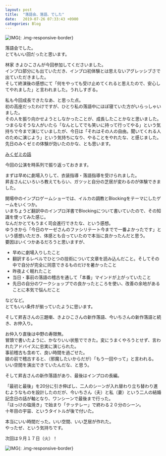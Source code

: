 ```yaml
---
layout: post
title:  "落語会、落語、でした"
date:   2019-07-26 07:33:43 +0900
categories: Blog
---
```


![IMG]({{site.baseurl}}/img/20190726_01.jpg){: .img-responsive-border} 

落語会でした。  
とてもいい回だったと思います。

林家 きよひこさんが今回参加してくださいました。  
インプロ部分にも出ていただき、インプロ初体験とは思えないアグレッシブさで出ていただきました。  
そして終演後の感想にて「何をやっても受け止めてくれると思えたので、安心してやれました」と言われました。うれしすぎる。

私も今回成長できたなあ、と思った点。  
初の高座だったわけですが、ひとり私の落語中にほぼ寝ていた方がいらっしゃいました。  
その人を振り向かせようとしなかったことが、成長したことかなと思いました。  
つまらなそうな人がいたら「なんとしてでも笑いに持って行ってやる」という気持ちで今まで演じていましたが、今日は「それはその人の自由。聞いてくれる人のために演じよう」という気持ちになり、やることをやれたな、と感じました。  
先日のみくゼミの体験が効いたのかな、とも思います。

[みくゼミの話]({{site.baseurl}}/blog/2019/07/07/Mikuzemi/)

今回の公演を時系列で振り返っておきます。

まずは早めに劇場入りして、衣装指導・落語指導を受けられました。  
昇吉さんにいろいろ教えてもらい、ガツッと自分の芝居が変わるのが体験できました。

開場中のインプロゲームショーでは、イルカの調教とBlockingをテーマにしたゲームをいくつか。  
いまちょうど翻訳中のインプロ洋書でBlockingについて書いていたので、その知識を使ってみた感じ。  
なんだかとてもうまく司会進行できたな、という感想。  
ゆうきから「今日のヤーゼさんのファシリテート今までで一番よかったです」という感想いただき、体感とも合っていたので本当に良かったんだと思う。  
要因はいくつかあるだろうと思いますが、

* 早めに劇場入りしたこと
* 翻訳するレベルでひとつの技術について文章を読み込んだこと。そしてその中で自分が完全に同意できるものだけを暑かったこと
* 昨夜よく眠れたこと
* 当日・事前の落語の稽古を通して「本番」マインドが上がっていたこと
* 先日の自分のワークショップでの良かったところを使い、改善の余地があることに本気で悩んだこと

などなど。  
とてもいい条件が揃っていたように思います。

そして昇吉さんの三題噺、きよひこさんの新作落語、今いちさんの新作落語と続き、お仲入り。

お仲入り直後は中野の寿限無。  
冒頭で書いたように、かなりいい状態でできた。変にうまくやろうとせず、言われたアドバイスに忠実に演じられた。  
事前稽古も含めて、良い時間を過ごせた。  
娘の前で稽古すると、（邪魔したいからだが）「もう一回やって」と言われる。  
いい空間を演出できていたんだな、と思う。

そして昇吉さんの新作落語があり、最後はインプロの長編。

「最初と最後」を20分に引き伸ばし、二人のシーンが入れ替わり立ち替わり進むようなものを設計したのだが、今いちさん（夫）と私（妻）という二人の結婚記念日の話が軸となり、ワンシーンで最後まで行った。  
「ほっけの塩焼き」で始まり「テッテレー」で終わる２０分のシーン。  
十年目の宇宙、というタイトルが後で付いた。

本当にいい時間だった。いい空間、いい芝居が作れた。  
やったぜ、という気持ちです。

次回は９月１７日（火）！

![IMG]({{site.baseurl}}/img/20190726_02.JPG){: .img-responsive-border} 



